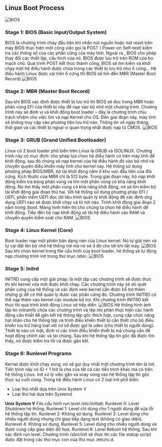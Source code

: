 ## Linux Boot Process
![BIOS](./img/qua-trinh-khoi-dong-linux.png)
### Stage 1: BIOS (Basic Input/Output System)
BIOS là chương trình chạy đầu tiên khi nhấn nút nguồn hoặc nút reset trên máy 
BIOS thực hiện một công việc gọi là POST ( Power-on Self-test) kiểm tra các thông số của các phần cứng của máy tính. Ngoài ra , BIOS cho phép thay đổi các thiết lập, cấu hình của nó.
BIOS được lưu trữ trên ROM của bo mạch chủ.
Quá trình POST kết thúc thành công, BIOS sẽ tìm kiếm và khởi chạy một hệ điều hành được chứa trong các thiết bị lưu trữ như ổ cứng…
Hệ điều hành Linux được cài trên ổ cứng thì BIOS sẽ tìm đến MBR (Master Boot Record)
![BIOS](./img/qua-trinh-boot-linux-giai-doan-BIOS.png)
### Stage 2: MBR (Master Boot Record)
Sau khi BIOS xác định được thiết bị lưu trữ thì BIOS sẽ đọc trong MBR hoặc phân vùng EFI của thiết bị này để nạp vào bộ nhớ một chương trình. Chương trình này sẽ định vị và khởi động boot loader – đây là chương trình chịu trách nhiệm cho việc tìm và nạp Kernel cho OS.
Đến giai đoạn này, máy tính sẽ không truy cập vào phương tiện lưu trữ nào. Thông tin về ngày tháng, thời gian và các thiết bị ngoại vi quan trọng nhất được nạp từ CMOS.
![BIOS](./img/qua-trinh-boot-linux-giai-doan-Master-Boot-Record.png)
### Stage 3: GRUB (Grand Unified Bootloader)
Linux có 2 boot loader phổ biến trên Linux là GRUB và ISOLINUX.
Chương trình này có mục đích: cho phép lựa chọn hệ điều hành có trên máy tính để khởi động, sau đó chúng sẽ nạp kernel của hệ điều hành đó vào bộ nhớ và chuyển quyền điều khiển máy tính cho kernel này.
Hệ thống sử dụng phương pháp BIOS/MBR, bộ tải khởi động nằm ở khu vực đầu tiên của đĩa cứng. Kích thước của MBR chỉ là 512 byte. Trong giai đoạn này, bộ nạp khởi động kiểm tra bảng phân vùng và tìm một phân vùng có khả năng khởi động. Nó tìm thấy một phân vùng có khả năng khởi động, nó sẽ tìm kiếm bộ tải khởi động giai đoạn thứ hai.
Với hệ thống sử dụng phương pháp EFI / UEFI, phần mềm UEFI đọc dữ liệu trình quản lý khởi động để xác định ứng dụng UEFI nào sẽ được khởi chạy và từ nơi nào.
Trình khởi động giai đoạn 2 nằm trong /boot. Màng hình hiển thị cho chúng ta chọn hệ điều hành để khởi động. Tiếp đến bộ nạp khởi động sẽ tải hệ điều hành vào RAM và chuyển quyền kiểm soát cho RAM.
![BIOS](./img/qua-trinh-boot-linux-giai-doan-Boot-Loader-chi-tiet.png)
### Stage 4: Linux Kernel (Core)
Boot loader nạp một phiên bản dạng nén của Linux kernel. Nó tự giải nén và tự cài đặt lên bộ nhớ hệ thống nơi mà nó sẽ ở đó cho tới khi tắt máy.
![BIOS](./img/qua-trinh-boot-linux-kernel-vao-file-sbin.png)
Sau khi chọn kernel trong file cấu hình của boot loader, hệ thống sẽ tự động nạp chương trình init trong thư mục /sbin.
![BIOS](./img/qua-trinh-boot-linux-kernel.png)
### Stage 5: Initrd
INITRD cung cấp một giải pháp: là một tập các chương trình sẽ được thực thi khi kernel vừa mới được khởi chạy. Các chương trình này sẽ dò quét phần cứng của hệ thống và xác định xem kernel cần được hỗ trợ thêm những gì để có thể quản lý được các phần cứng đó. Chương trình INITRD có thể nạp thêm vào kernel các module bổ trợ. Khi chương trình INITRD kết thúc thì quá trình khởi động Linux sẽ tiếp diễn.
![BIOS](./img/qua-trinh-boot-linux-giai-doan-dia-ram-Initial.png)
Hệ thống hình ảnh tập tin initramfs chứa các chương trình và tệp nhị phân thực hiện các hành động cần thiết để gắn kết hệ thống tệp gốc thích hợp, cung cấp chức năng hạt nhân cho hệ thống tệp và trình điều khiển thiết bị cần thiết cho bộ điều khiển lưu trữ hàng loạt với cơ sở được gọi là udev (cho thiết bị người dùng). Thiết bị nào có mặt, định vị các trình điều khiển thiết bị mà chúng cần để hoạt động chính xác và tải chúng. Sau khi hệ thống tập tin gốc đã được tìm thấy, nó được kiểm tra lỗi và được gắn kết.
### Stage 6: Runlevel Programs
Kernel được khởi chạy xong, nó sẽ gọi duy nhất một chương trình tên là init.
Tiến trình này có ID = 1 Init là cha của tất cả các tiến trình khác mà có trên hệ thống Linux.
Init xử lý việc gắn và xoay vòng vào hệ thống tập tin gốc thực sự cuối cùng.
Trong hệ điều hành Linux có 2 loại init phổ biến:
- Loại thứ nhất dựa trên Unix System V
- Loại thứ hai dựa trên Systemd

**Unix System V**
*File cấu hình run level /etc/inittab:*
Runlevel 0: Level Shutdown hệ thống.
Runlevel 1: Level chỉ dùng cho 1 người dùng để sửa lỗi hệ thống tập tin.
Runlevel 2: Không sử dụng.
Runlevel 3: Level dùng cho nhiều người dùng nhưng chỉ giao tiếp dạng text (không có giao diện).
Runlevel 4: Không sử dụng.
Runlevel 5: Level dùng cho nhiều người dùng và được cung cấp giao diện đồ họa.
Runlevel 6: Level Reboot hệ thống.
Sau khi xác định run level. Chương trình /sbin/init sẽ thực thi các file statup script được đặt trong các thư mục con của thư mục /etc/rc.d.
